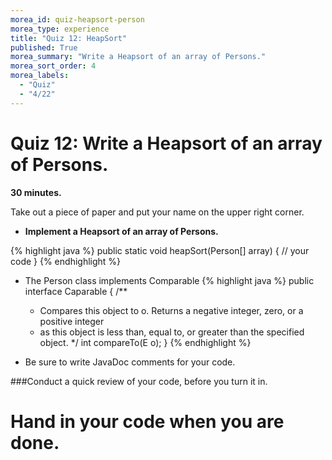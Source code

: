 ```yaml
---
morea_id: quiz-heapsort-person
morea_type: experience
title: "Quiz 12: HeapSort"
published: True
morea_summary: "Write a Heapsort of an array of Persons."
morea_sort_order: 4
morea_labels: 
  - "Quiz"
  - "4/22"
---
```


# Quiz 12: Write a Heapsort of an array of Persons.


**30 minutes.**

Take out a piece of paper and put your name on the upper right corner.

* **Implement a Heapsort of an array of Persons.**

{% highlight java %}
public static void heapSort(Person[] array) {
   // your code
}
{% endhighlight %}

* The Person class implements Comparable
{% highlight java %}
public interface Caparable<E> {
  /**
   * Compares this object to o. Returns a negative integer, zero, or a positive integer
   * as this object is less than, equal to, or greater than the specified object.
   */
  int compareTo(E o);
}
{% endhighlight %}

* Be sure to write JavaDoc comments for your code.

###Conduct a quick review of your code, before you turn it in.

# Hand in your code when you are done.

<script src="countdown.js" type="text/javascript"></script>

<!-- =========================================================== -->
<script type="application/javascript">
var myCountdown2 = new Countdown({
									time: 30 * 60,
									width:150,
									height:80,
									rangeHi:"minute"	// <- no comma on last item!
									});

</script>
